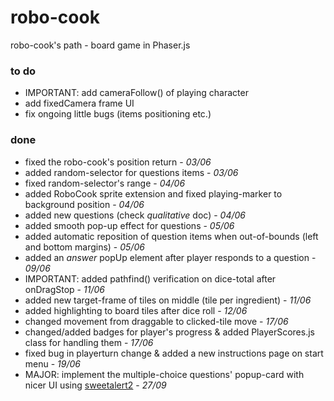 # robo-cook
robo-cook's path  -  board game in Phaser.js


### to do
 - IMPORTANT: add cameraFollow() of playing character
 - add fixedCamera frame UI
 - fix ongoing little bugs (items positioning etc.)

### done
 - fixed the robo-cook's position return - *03/06*
 - added random-selector for questions items - *03/06*
 - fixed random-selector's range - *04/06*
 - added RoboCook sprite extension and fixed playing-marker to background position - *04/06*
 - added new questions (check *qualitative* doc) - *04/06*
 - added smooth pop-up effect for questions - *05/06*
 - added automatic reposition of question items when out-of-bounds (left and bottom margins) - *05/06*
 - added an *answer* popUp element after player responds to a question - *09/06*
 - IMPORTANT: added pathfind() verification on dice-total after onDragStop - *11/06*
 - added new target-frame of tiles on middle (tile per ingredient) - *11/06*
 - added highlighting to board tiles after dice roll - *12/06*
 - changed movement from draggable to clicked-tile move - *17/06*
 - changed/added badges for player's progress & added PlayerScores.js class for handling them - *17/06*
 - fixed bug in playerturn change & added a new instructions page on start menu - *19/06*
 - MAJOR: implement the multiple-choice questions' popup-card with nicer UI using [sweetalert2](https://sweetalert2.github.io/) - *27/09*